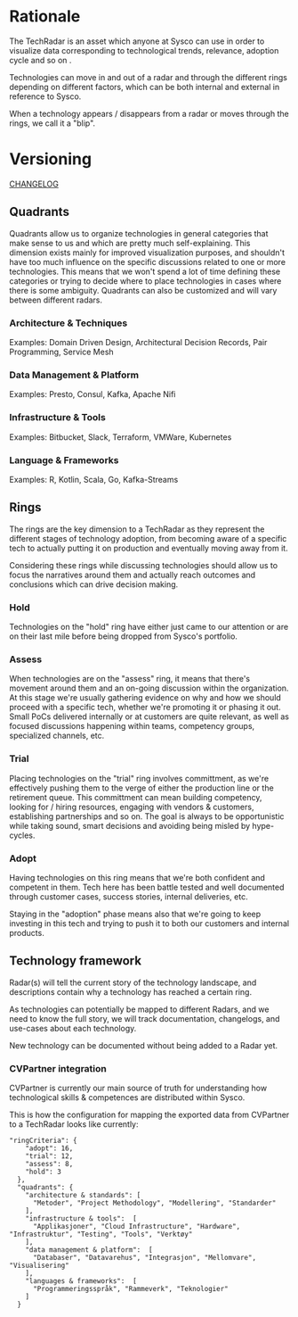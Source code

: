# Rationale

The TechRadar is an asset which anyone at Sysco can use in order to visualize data corresponding to technological trends, relevance, adoption cycle and so on .

Technologies can move in and out of a radar and through the different rings depending on different factors, which can be both internal and external in reference to Sysco. 

When a technology appears / disappears from a radar or moves through the rings, we call it a "blip".

# Versioning

[CHANGELOG](CHANGELOG.md)

## Quadrants

Quadrants allow us to organize technologies in general categories that make sense to us and which are pretty much self-explaining. This dimension exists mainly for improved visualization purposes, and shouldn't have too much influence on the specific discussions related to one or more technologies. This means that we won't spend a lot of time defining these categories or trying to decide where to place technologies in cases where there is some ambiguity. Quadrants can also be customized and will vary between different radars.

### Architecture & Techniques

Examples: Domain Driven Design, Architectural Decision Records, Pair Programming, Service Mesh

### Data Management & Platform

Examples: Presto, Consul, Kafka, Apache Nifi

### Infrastructure & Tools

Examples: Bitbucket, Slack, Terraform, VMWare, Kubernetes

### Language & Frameworks

Examples: R, Kotlin, Scala, Go, Kafka-Streams

## Rings

The rings are the key dimension to a TechRadar as they represent the different stages of technology adoption, from becoming aware of a specific tech to actually putting it on production and eventually moving away from it.

Considering these rings while discussing technologies should allow us to focus the narratives around them and actually reach outcomes and conclusions which can drive decision making.

### Hold

Technologies on the "hold" ring have either just came to our attention or are on their last mile before being dropped from Sysco's portfolio.

### Assess

When technologies are on the "assess" ring, it means that there's movement around them and an on-going discussion within the organization. At this stage we're usually gathering evidence on why and how we should proceed with a specific tech, whether we're promoting it or phasing it out. Small PoCs delivered internally or at customers are quite relevant, as well as focused discussions happening within teams, competency groups, specialized channels, etc.

### Trial

Placing technologies on the "trial" ring involves committment, as we're effectively pushing them to the verge of either the production line or the retirement queue. This committment can mean building competency, looking for / hiring resources, engaging with vendors & customers, establishing partnerships and so on. The goal is always to be opportunistic while taking sound, smart decisions and avoiding being misled by hype-cycles.

### Adopt

Having technologies on this ring means that we're both confident and competent in them. Tech here has been battle tested and well documented through customer cases, success stories, internal deliveries, etc. 

Staying in the "adoption" phase means also that we're going to keep investing in this tech and trying to push it to both our customers and internal products.

## Technology framework

Radar(s) will tell the current story of the technology landscape, and
descriptions contain why a technology has reached a certain ring.

As technologies can potentially be mapped to different Radars, and
we need to know the full story, we will track documentation, changelogs, and use-cases about each technology.

New technology can be documented without being added to a Radar yet.

### CVPartner integration

CVPartner is currently our main source of truth for understanding how technological skills & competences are distributed within Sysco. 

This is how the configuration for mapping the exported data from CVPartner to a TechRadar looks like currently:

```
"ringCriteria": {
    "adopt": 16,
    "trial": 12,
    "assess": 8,
    "hold": 3
  },
  "quadrants": {
    "architecture & standards": [
      "Metoder", "Project Methodology", "Modellering", "Standarder"
    ],
    "infrastructure & tools":  [
      "Applikasjoner", "Cloud Infrastructure", "Hardware", "Infrastruktur", "Testing", "Tools", "Verktøy"
    ],
    "data management & platform":  [
      "Databaser", "Datavarehus", "Integrasjon", "Mellomvare", "Visualisering"
    ],
    "languages & frameworks":  [
      "Programmeringsspråk", "Rammeverk", "Teknologier"
    ]
  }
  ```
